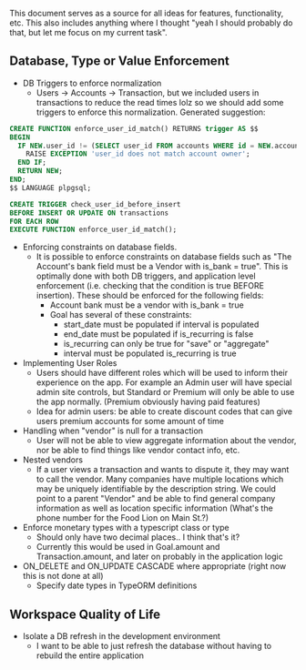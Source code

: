 This document serves as a source for all ideas for features, functionality, etc. This also includes anything where I thought "yeah I should probably do that, but let me focus on my current task".

## Database, Type or Value Enforcement
* DB Triggers to enforce normalization
	* Users -> Accounts -> Transaction, but we included users in transactions to reduce the read times lolz so we should add some triggers to enforce this normalization. Generated suggestion:
```sql
CREATE FUNCTION enforce_user_id_match() RETURNS trigger AS $$
BEGIN
  IF NEW.user_id != (SELECT user_id FROM accounts WHERE id = NEW.account_id) THEN
    RAISE EXCEPTION 'user_id does not match account owner';
  END IF;
  RETURN NEW;
END;
$$ LANGUAGE plpgsql;

CREATE TRIGGER check_user_id_before_insert
BEFORE INSERT OR UPDATE ON transactions
FOR EACH ROW
EXECUTE FUNCTION enforce_user_id_match();
```
* Enforcing constraints on database fields. 
	* It is possible to enforce constraints on database fields such as "The Account's bank field must be a Vendor with is_bank = true". This is optimally done with both DB triggers, and application level enforcement (i.e. checking that the condition is true BEFORE insertion). These should be enforced for the following fields:
		* Account bank must be a vendor with is_bank = true
		* Goal has several of these constraints:
			* start_date must be populated if interval is populated
			* end_date must be populated if is_recurring is false
			* is_recurring can only be true for "save" or "aggregate"
			* interval must be populated is_recurring is true
* Implementing User Roles
	* Users should have different roles which will be used to inform their experience on the app. For example an Admin user will have special admin site controls, but Standard or Premium will only be able to use the app normally. (Premium obviously having paid features)
	* Idea for admin users: be able to create discount codes that can give users premium accounts for some amount of time
* Handling when "vendor" is null for a transaction
	* User will not be able to view aggregate information about the vendor, nor be able to find things like vendor contact info, etc.
* Nested vendors
	* If a user views a transaction and wants to dispute it, they may want to call the vendor. Many companies have multiple locations which may be uniquely identifiable by the description string. We could point to a parent "Vendor" and be able to find general company information as well as location specific information (What's the phone number for the Food Lion on Main St.?)
* Enforce monetary types with a typescript class or type
	* Should only have two decimal places.. I think that's it?
	* Currently this would be used in Goal.amount and Transaction.amount, and later on probably in the application logic
* ON_DELETE and ON_UPDATE CASCADE where appropriate (right now this is not done at all)
	* Specify date types in TypeORM definitions

## Workspace Quality of Life
* Isolate a DB refresh in the development environment
	* I want to be able to just refresh the database without having to rebuild the entire application